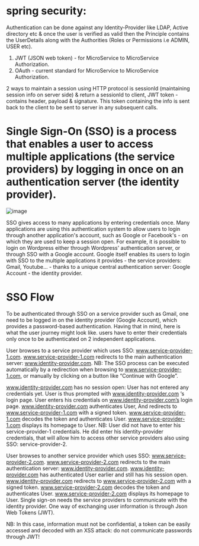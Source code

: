 # spring security:

Authentication can be done against any Identity-Provider like LDAP, Active directory etc & once the user is verified as valid then the 
Principle contains the UserDetails along with the Authorities (Roles or Permissions i.e ADMIN, USER etc).

1) JWT (JSON web token) - for MicroService to MicroService Authorization.
2) OAuth - current standard for MicroService to MicroService Authorization.

2 ways to maintain a session using HTTP protocol is sessionId (maintaining session info on server side) & return a sessionId to client,
JWT token - contains header, payload & signature. This token containing the info is sent back to the client to be sent to server in any subsequent calls.



# Single Sign-On (SSO) is a process that enables a user to access multiple applications (the service providers) by logging in once on an authentication server (the identity provider).
![image](https://user-images.githubusercontent.com/26168295/177410774-41525b76-12d5-4e22-ad54-59e88b7c1430.png)

SSO gives access to many applications by entering credentials once.
Many applications are using this authentication system to allow users to login through another application's account, such as Google or Facebook's - on which they are used to keep a session open. For example, it is possible to login on Wordpress either through Wordpress' authentication server, or through SSO with a Google account.
Google itself enables its users to login with SSO to the multiple applications it provides - the service providers: Gmail, Youtube... - thanks to a unique central authentication server: Google Account - the identity provider.


# SSO Flow
To be authenticated through SSO on a service provider such as Gmail, one need to be logged in on the identity provider (Google Account), which provides a password-based authentication. Having that in mind, here is what the user journey might look like. users have to enter their credentials only once to be authenticated on 2 independent applications.


User browses to a service provider which uses SSO: www.service-provider-1.com.
www.service-provider-1.com redirects to the main authentication server: www.identity-provider.com. 
NB: The SSO process can be executed automatically by a redirection when browsing to www.service-provider-1.com, or manually by clicking on a button like “Continue with Google”.

www.identity-provider.com has no session open: User has not entered any credentials yet.
User is thus prompted with www.identity-provider.com ‘s login page.
User enters his credentials on www.identity-provider.com’s login page.
www.identity-provider.com authenticates User,
And redirects to www.service-provider-1.com with a signed token.
www.service-provider-1.com decodes the token and authenticates User.
www.service-provider-1.com displays its homepage to User.
NB: User did not have to enter his service-provider-1 credentials. He did enter his identity-provider credentials, that will allow him to access other service providers also using SSO: service-provider-2.

User browses to another service provider which uses SSO: www.service-provider-2.com.
www.service-provider-2.com redirects to the main authentication server: www.identity-provider.com. 
www.identity-provider.com has authenticated User earlier and still has his session open.
www.identity-provider.com redirects to www.service-provider-2.com with a signed token.
www.service-provider-2.com decodes the token and authenticates User.
www.service-provider-2.com displays its homepage to User.
Single sign-on needs the service providers to communicate with the identity provider. One way of exchanging user information is through Json Web Tokens (JWT).

NB: In this case, information must not be confidential, a token can be easily accessed and decoded with an XSS attack: do not communicate passwords through JWT!



